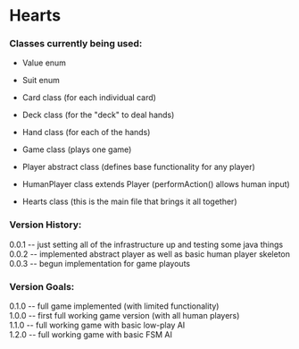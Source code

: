 # Hearts

### Classes currently being used:
- Value enum  
- Suit enum  
- Card class (for each individual card)  
- Deck class (for the "deck" to deal hands)  
- Hand class (for each of the hands)  
- Game class (plays one game)

- Player abstract class (defines base functionality for any player)  
- HumanPlayer class extends Player (performAction() allows human input)

- Hearts class (this is the main file that brings it all together)

### Version History:

0.0.1 -- just setting all of the infrastructure up and testing some java things  
0.0.2 -- implemented abstract player as well as basic human player skeleton  
0.0.3 -- begun implementation for game playouts  

### Version Goals:

0.1.0 -- full game implemented (with limited functionality)  
1.0.0 -- first full working game version (with all human players)  
1.1.0 -- full working game with basic low-play AI  
1.2.0 -- full working game with basic FSM AI